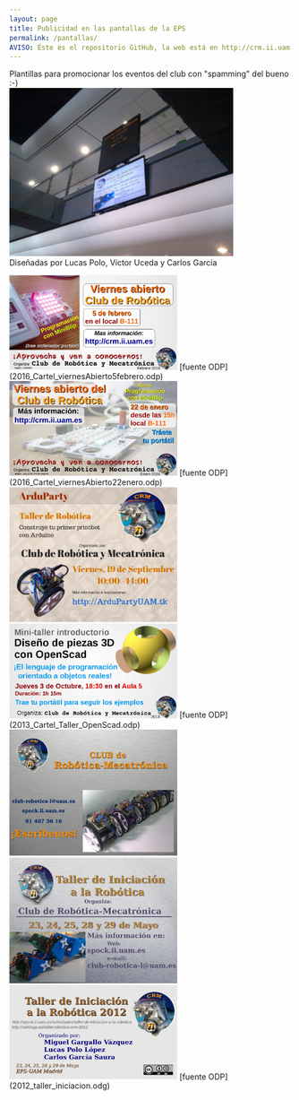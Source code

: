 ```yaml
---
layout: page
title: Publicidad en las pantallas de la EPS
permalink: /pantallas/
AVISO: Éste es el repositorio GitHub, la web está en http://crm.ii.uam.es/
---
```


Plantillas para promocionar los eventos del club con "spamming" del bueno :-)  
<img src="2012-05-24.jpg" width="400"/>  
Diseñadas por Lucas Polo, Víctor Uceda y Carlos García  


<img src="2016_Cartel_viernesAbierto5febrero.jpg" width="300"/>  
[fuente ODP](2016_Cartel_viernesAbierto5febrero.odp)  

<img src="2016_Cartel_viernesAbierto22enero.jpg" width="300"/>  
[fuente ODP](2016_Cartel_viernesAbierto22enero.odp)  


<img src="2014_Cartel_ArduParty.png" width="300"/>  

<img src="2013_Cartel_Taller_OpenScad.jpg" width="300"/>  
[fuente ODP](2013_Cartel_Taller_OpenScad.odp)  

<img src="2012_cartel_presentacion_CRM.jpg" width="300"/>  

<img src="2012_taller_arduino_pantallas.jpg" width="300"/>  


<img src="2012_taller_iniciacion.png" width="300"/>  
[fuente ODP](2012_taller_iniciacion.odg)  

